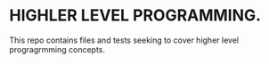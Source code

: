 #  HIGHLER LEVEL PROGRAMMING.
This repo contains files and tests seeking to cover higher
level progragrmming concepts.

